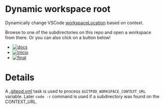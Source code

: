 # Dynamic workspace root

Dynamically change VSCode [workspaceLocation](https://www.gitpod.io/docs/references/gitpod-yml#workspacelocation) based on context.

Browse to one of the subdirectories on this repo and open a workspace from there. Or you can also click on a button below!

- [![docs](https://shields.io/badge/style-docs-cyan?logo=gitpod&style=for-the-badge&label=Gitpod)](https://gitpod.io/#https://github.com/JaimeChavarriaga/tutorial-plantilla/tree/main/docs)
- [![inicio](https://shields.io/badge/style-inicio-cyan?logo=gitpod&style=for-the-badge&label=Gitpod)](https://gitpod.io/#https://github.com/JaimeChavarriaga/tutorial-plantilla/tree/main/starter)
- [![final](https://shields.io/badge/style-final-green?logo=gitpod&style=for-the-badge&label=Gitpod)](https://gitpod.io/#https://github.com/JaimeChavarriaga/tutorial-plantilla/tree/main/final)

# Details

A [.gitpod.yml](./.gitpod.yml) task is used to process `$GITPOD_WORKSPACE_CONTEXT_URL` variable. Later `code -r` command is used if a subdirectory was found on the CONTEXT_URL.
